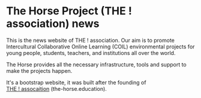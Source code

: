 # The Horse Project (THE ! association) news

This is the news website of THE ! association.
Our aim is to promote Intercultural Collaborative Online Learning (COIL) environmental projects for young people, students, teachers, and institutions all over the world.

The Horse provides all the necessary infrastructure, tools and support to make the projects happen.

It's a bootstrap website, it was built after the founding of  
[THE ! assocaition](https://the-horse.education) (the-horse.education).
